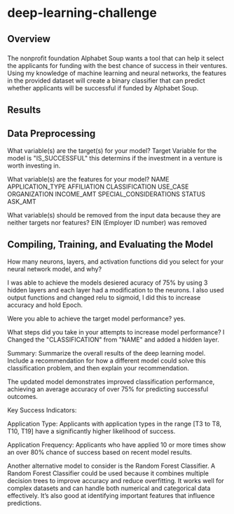 # deep-learning-challenge

## Overview
### 
The nonprofit foundation Alphabet Soup wants a tool that can help it select the applicants for funding with the best chance of success in their ventures. Using my knowledge of machine learning and neural networks, the features in the provided dataset will create a binary classifier that can predict whether applicants will be successful if funded by Alphabet Soup.


## Results

## Data Preprocessing

What variable(s) are the target(s) for your model? Target Variable for the model is "IS_SUCCESSFUL" this determins if the investment in a venture is worth investing in.

What variable(s) are the features for your model?
NAME
APPLICATION_TYPE
AFFILIATION
CLASSIFICATION
USE_CASE
ORGANIZATION
INCOME_AMT
SPECIAL_CONSIDERATIONS 
STATUS
ASK_AMT

What variable(s) should be removed from the input data because they are neither targets nor features? EIN (Employer ID number) was removed


## Compiling, Training, and Evaluating the Model

How many neurons, layers, and activation functions did you select for your neural network model, and why?

I was able to achieve the models desiered acuracy of 75% by using 3 hidden layers and each layer had a modification to the neurons. I also used output functions and changed relu to sigmoid, I did this to increase accuracy and hold Epoch. 

Were you able to achieve the target model performance? yes. 

What steps did you take in your attempts to increase model performance? I Changed the "CLASSIFICATION" from "NAME" and added a hidden layer. 

Summary: Summarize the overall results of the deep learning model. Include a recommendation for how a different model could solve this classification problem, and then explain your recommendation.

The updated model demonstrates improved classification performance, achieving an average accuracy of over 75% for predicting successful outcomes.

Key Success Indicators:

Application Type: Applicants with application types in the range [T3 to T8, T10, T19] have a significantly higher likelihood of success.

Application Frequency: Applicants who have applied 10 or more times show an over 80% chance of success based on recent model results.

Another alternative model to consider is the Random Forest Classifier. A Random Forest Classifier could be used because it combines multiple decision trees to improve accuracy and reduce overfitting. It works well for complex datasets and can handle both numerical and categorical data effectively. It’s also good at identifying important features that influence predictions.
